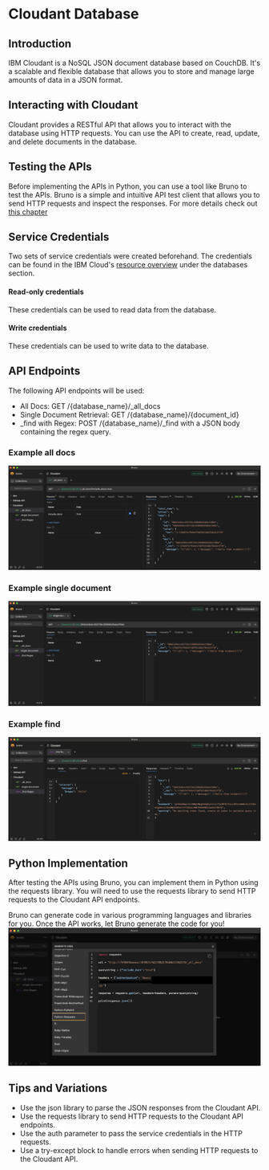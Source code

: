 # Cloudant Database

## Introduction

IBM Cloudant is a NoSQL JSON document database based on CouchDB. It's a scalable and flexible database that allows you to store and manage large amounts of data in a JSON format.

## Interacting with Cloudant

Cloudant provides a RESTful API that allows you to interact with the database using HTTP requests. You can use the API to create, read, update, and delete documents in the database.

## Testing the APIs

Before implementing the APIs in Python, you can use a tool like Bruno to test the APIs. Bruno is a simple and intuitive API test client that allows you to send HTTP requests and inspect the responses. For more details check out [this chapter](./6_API-client.md)

## Service Credentials

Two sets of service credentials were created beforehand. The credentials can be found in the IBM Cloud's [resource overview](https://cloud.ibm.com/resources) under the databases section.

#### Read-only credentials

These credentials can be used to read data from the database.

#### Write credentials

These credentials can be used to write data to the database.

## API Endpoints

The following API endpoints will be used:

- All Docs: GET /{database_name}/\_all_docs
- Single Document Retrieval: GET /{database_name}/{document_id}
- \_find with Regex: POST /{database_name}/\_find with a JSON body containing the regex query.

### Example all docs

![cloudant_all_docs](./files/cloudant_all_docs.png)

### Example single document

![cloudant_single_doc](./files/cloudant_single_doc.png)

### Example find

![cloudant_find](./files/cloudant_find.png)

## Python Implementation

After testing the APIs using Bruno, you can implement them in Python using the requests library. You will need to use the requests library to send HTTP requests to the Cloudant API endpoints.

Bruno can generate code in various programming languages and libraries for you. Once the API works, let Bruno generate the code for you!
![bruno_code_genretaion](./files/bruno_code_generation.png)

## Tips and Variations

- Use the json library to parse the JSON responses from the Cloudant API.
- Use the requests library to send HTTP requests to the Cloudant API endpoints.
- Use the auth parameter to pass the service credentials in the HTTP requests.
- Use a try-except block to handle errors when sending HTTP requests to the Cloudant API.
